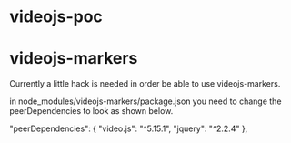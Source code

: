 # videojs-poc

# videojs-markers

Currently a little hack is needed in order be able to use videojs-markers.

in node_modules/videojs-markers/package.json you need to change the peerDependencies to look as shown below.

"peerDependencies": {
  "video.js": "^5.15.1",
  "jquery": "^2.2.4"
},
